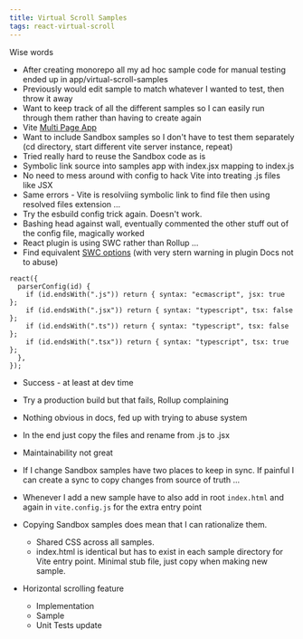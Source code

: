 ```yaml
---
title: Virtual Scroll Samples
tags: react-virtual-scroll
---
```


Wise words

* After creating monorepo all my ad hoc sample code for manual testing ended up in app/virtual-scroll-samples
* Previously would edit sample to match whatever I wanted to test, then throw it away
* Want to keep track of all the different samples so I can easily run through them rather than having to create again
* Vite [Multi Page App](https://vitejs.dev/guide/build.html#multi-page-app)
* Want to include Sandbox samples so I don't have to test them separately (cd directory, start different vite server instance, repeat)
* Tried really hard to reuse the Sandbox code as is
* Symbolic link source into samples app with index.jsx mapping to index.js
* No need to mess around with config to hack Vite into treating .js files like JSX
* Same errors - Vite is resolviing symbolic link to find file then using resolved files extension ...
* Try the esbuild config trick again. Doesn't work.
* Bashing head against wall, eventually commented the other stuff out of the config file, magically worked
* React plugin is using SWC rather than Rollup ...
* Find equivalent [SWC options](https://github.com/vitejs/vite-plugin-react-swc?tab=readme-ov-file#parserconfig) (with very stern warning in plugin Docs not to abuse)

```
react({
  parserConfig(id) {
    if (id.endsWith(".js")) return { syntax: "ecmascript", jsx: true };
    if (id.endsWith(".jsx")) return { syntax: "typescript", tsx: false };
    if (id.endsWith(".ts")) return { syntax: "typescript", tsx: false };
    if (id.endsWith(".tsx")) return { syntax: "typescript", tsx: true };
  },
});
```

* Success - at least at dev time
* Try a production build but that fails, Rollup complaining
* Nothing obvious in docs, fed up with trying to abuse system
* In the end just copy the files and rename from .js to .jsx

* Maintainability not great
* If I change Sandbox samples have two places to keep in sync. If painful I can create a sync to copy changes from source of truth ...
* Whenever I add a new sample have to also add in root `index.html` and again in `vite.config.js` for the extra entry point
* Copying Sandbox samples does mean that I can rationalize them. 
  * Shared CSS across all samples. 
  * index.html is identical but has to exist in each sample directory for Vite entry point. Minimal stub file, just copy when making new sample.
* Horizontal scrolling feature
  * Implementation
  * Sample
  * Unit Tests update
